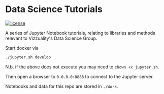 # Data Science Tutorials

[![license](https://img.shields.io/github/license/mashape/apistatus.svg)](https://github.com/Vizzuality/sql2gee/blob/develop/LICENSE)

A series of Jupyter Notebook tutorials, relating to libraries and methods relevant to Vizzuality's Data Science Group.

Start docker via
```bash
./jupyter.sh develop
```

N.b. if the above does not execute you may need to `chown +x jupyter.sh`.

Then open a browser to `0.0.0.0:8888` to connect to the Jupyter server.

Notebooks and data for this repo are stored in `./Work`.
